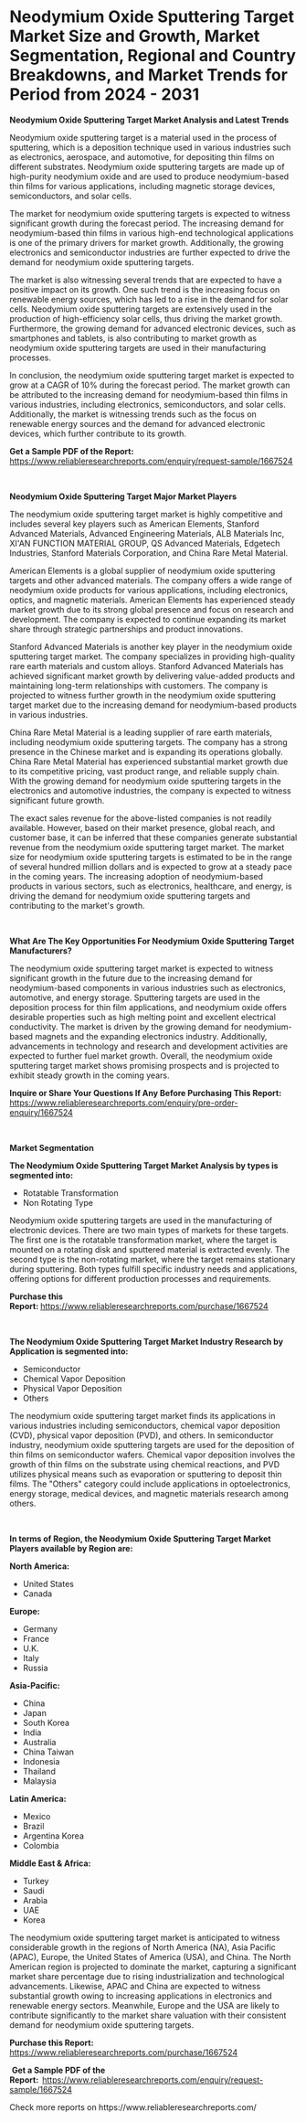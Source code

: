 <p><h1>Neodymium Oxide Sputtering Target Market Size and Growth, Market Segmentation, Regional and Country Breakdowns, and Market Trends for Period from 2024 -  2031</h1></p><p><strong>Neodymium Oxide Sputtering Target Market Analysis and Latest Trends</strong></p>
<p><p>Neodymium oxide sputtering target is a material used in the process of sputtering, which is a deposition technique used in various industries such as electronics, aerospace, and automotive, for depositing thin films on different substrates. Neodymium oxide sputtering targets are made up of high-purity neodymium oxide and are used to produce neodymium-based thin films for various applications, including magnetic storage devices, semiconductors, and solar cells.</p><p>The market for neodymium oxide sputtering targets is expected to witness significant growth during the forecast period. The increasing demand for neodymium-based thin films in various high-end technological applications is one of the primary drivers for market growth. Additionally, the growing electronics and semiconductor industries are further expected to drive the demand for neodymium oxide sputtering targets.</p><p>The market is also witnessing several trends that are expected to have a positive impact on its growth. One such trend is the increasing focus on renewable energy sources, which has led to a rise in the demand for solar cells. Neodymium oxide sputtering targets are extensively used in the production of high-efficiency solar cells, thus driving the market growth. Furthermore, the growing demand for advanced electronic devices, such as smartphones and tablets, is also contributing to market growth as neodymium oxide sputtering targets are used in their manufacturing processes.</p><p>In conclusion, the neodymium oxide sputtering target market is expected to grow at a CAGR of 10% during the forecast period. The market growth can be attributed to the increasing demand for neodymium-based thin films in various industries, including electronics, semiconductors, and solar cells. Additionally, the market is witnessing trends such as the focus on renewable energy sources and the demand for advanced electronic devices, which further contribute to its growth.</p></p>
<p><strong>Get a Sample PDF of the Report:&nbsp;</strong> <a href="https://www.reliableresearchreports.com/enquiry/request-sample/1667524">https://www.reliableresearchreports.com/enquiry/request-sample/1667524</a></p>
<p>&nbsp;</p>
<p><strong>Neodymium Oxide Sputtering Target Major Market Players</strong></p>
<p><p>The neodymium oxide sputtering target market is highly competitive and includes several key players such as American Elements, Stanford Advanced Materials, Advanced Engineering Materials, ALB Materials Inc, XI'AN FUNCTION MATERIAL GROUP, QS Advanced Materials, Edgetech Industries, Stanford Materials Corporation, and China Rare Metal Material.</p><p>American Elements is a global supplier of neodymium oxide sputtering targets and other advanced materials. The company offers a wide range of neodymium oxide products for various applications, including electronics, optics, and magnetic materials. American Elements has experienced steady market growth due to its strong global presence and focus on research and development. The company is expected to continue expanding its market share through strategic partnerships and product innovations.</p><p>Stanford Advanced Materials is another key player in the neodymium oxide sputtering target market. The company specializes in providing high-quality rare earth materials and custom alloys. Stanford Advanced Materials has achieved significant market growth by delivering value-added products and maintaining long-term relationships with customers. The company is projected to witness further growth in the neodymium oxide sputtering target market due to the increasing demand for neodymium-based products in various industries.</p><p>China Rare Metal Material is a leading supplier of rare earth materials, including neodymium oxide sputtering targets. The company has a strong presence in the Chinese market and is expanding its operations globally. China Rare Metal Material has experienced substantial market growth due to its competitive pricing, vast product range, and reliable supply chain. With the growing demand for neodymium oxide sputtering targets in the electronics and automotive industries, the company is expected to witness significant future growth.</p><p>The exact sales revenue for the above-listed companies is not readily available. However, based on their market presence, global reach, and customer base, it can be inferred that these companies generate substantial revenue from the neodymium oxide sputtering target market. The market size for neodymium oxide sputtering targets is estimated to be in the range of several hundred million dollars and is expected to grow at a steady pace in the coming years. The increasing adoption of neodymium-based products in various sectors, such as electronics, healthcare, and energy, is driving the demand for neodymium oxide sputtering targets and contributing to the market's growth.</p></p>
<p>&nbsp;</p>
<p><strong>What Are The Key Opportunities For Neodymium Oxide Sputtering Target Manufacturers?</strong></p>
<p><p>The neodymium oxide sputtering target market is expected to witness significant growth in the future due to the increasing demand for neodymium-based components in various industries such as electronics, automotive, and energy storage. Sputtering targets are used in the deposition process for thin film applications, and neodymium oxide offers desirable properties such as high melting point and excellent electrical conductivity. The market is driven by the growing demand for neodymium-based magnets and the expanding electronics industry. Additionally, advancements in technology and research and development activities are expected to further fuel market growth. Overall, the neodymium oxide sputtering target market shows promising prospects and is projected to exhibit steady growth in the coming years.</p></p>
<p><strong>Inquire or Share Your Questions If Any Before Purchasing This Report:</strong> <a href="https://www.reliableresearchreports.com/enquiry/pre-order-enquiry/1667524">https://www.reliableresearchreports.com/enquiry/pre-order-enquiry/1667524</a></p>
<p>&nbsp;</p>
<p><strong>Market Segmentation</strong></p>
<p><strong>The Neodymium Oxide Sputtering Target Market Analysis by types is segmented into:</strong></p>
<p><ul><li>Rotatable Transformation</li><li>Non Rotating Type</li></ul></p>
<p><p>Neodymium oxide sputtering targets are used in the manufacturing of electronic devices. There are two main types of markets for these targets. The first one is the rotatable transformation market, where the target is mounted on a rotating disk and sputtered material is extracted evenly. The second type is the non-rotating market, where the target remains stationary during sputtering. Both types fulfill specific industry needs and applications, offering options for different production processes and requirements.</p></p>
<p><strong>Purchase this Report:&nbsp;</strong><a href="https://www.reliableresearchreports.com/purchase/1667524">https://www.reliableresearchreports.com/purchase/1667524</a></p>
<p>&nbsp;</p>
<p><strong>The Neodymium Oxide Sputtering Target Market Industry Research by Application is segmented into:</strong></p>
<p><ul><li>Semiconductor</li><li>Chemical Vapor Deposition</li><li>Physical Vapor Deposition</li><li>Others</li></ul></p>
<p><p>The neodymium oxide sputtering target market finds its applications in various industries including semiconductors, chemical vapor deposition (CVD), physical vapor deposition (PVD), and others. In semiconductor industry, neodymium oxide sputtering targets are used for the deposition of thin films on semiconductor wafers. Chemical vapor deposition involves the growth of thin films on the substrate using chemical reactions, and PVD utilizes physical means such as evaporation or sputtering to deposit thin films. The "Others" category could include applications in optoelectronics, energy storage, medical devices, and magnetic materials research among others.</p></p>
<p>&nbsp;</p>
<p><strong>In terms of Region, the Neodymium Oxide Sputtering Target Market Players available by Region are:</strong></p>
<p>
    <p> <strong> North America: </strong>
        <ul>
            <li>United States</li>
            <li>Canada</li>
        </ul>
        </p> 
    <p> <strong> Europe: </strong>
        <ul>
            <li>Germany</li>
            <li>France</li>
            <li>U.K.</li>
            <li>Italy</li>
            <li>Russia</li>
        </ul>
        </p> 
    <p> <strong> Asia-Pacific: </strong>
        <ul>
            <li>China</li>
            <li>Japan</li>
            <li>South Korea</li>
            <li>India</li>
            <li>Australia</li>
            <li>China Taiwan</li>
            <li>Indonesia</li>
            <li>Thailand</li>
            <li>Malaysia</li>
        </ul>
        </p> 
    <p> <strong> Latin America: </strong>
        <ul>
            <li>Mexico</li>
            <li>Brazil</li>
            <li>Argentina Korea</li>
            <li>Colombia</li>
        </ul>
        </p> 
    <p> <strong> Middle East & Africa: </strong>
        <ul>
            <li>Turkey</li>
            <li>Saudi</li>
            <li>Arabia</li>
            <li>UAE</li>
            <li>Korea</li>
        </ul>
    </p>
    </p>
<p><p>The neodymium oxide sputtering target market is anticipated to witness considerable growth in the regions of North America (NA), Asia Pacific (APAC), Europe, the United States of America (USA), and China. The North American region is projected to dominate the market, capturing a significant market share percentage due to rising industrialization and technological advancements. Likewise, APAC and China are expected to witness substantial growth owing to increasing applications in electronics and renewable energy sectors. Meanwhile, Europe and the USA are likely to contribute significantly to the market share valuation with their consistent demand for neodymium oxide sputtering targets.</p></p>
<p><strong>Purchase this Report: </strong><a href="https://www.reliableresearchreports.com/purchase/1667524">https://www.reliableresearchreports.com/purchase/1667524</a></p>
<p>&nbsp;<strong>Get a Sample PDF of the Report:&nbsp;&nbsp;</strong><a href="https://www.reliableresearchreports.com/enquiry/request-sample/1667524">https://www.reliableresearchreports.com/enquiry/request-sample/1667524</a></p>
<p><strong></strong></p>
<p>Check more reports on https://www.reliableresearchreports.com/</p>